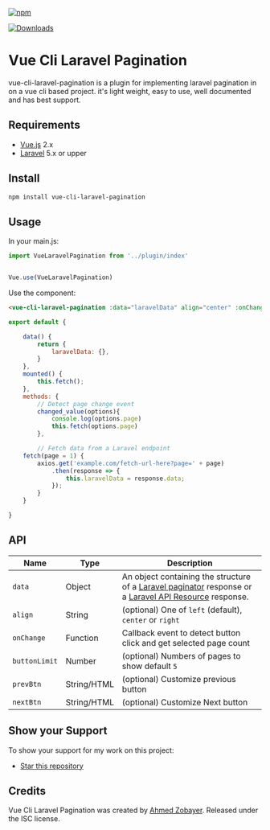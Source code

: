 [![npm](https://img.shields.io/npm/v/laravel-vue-pagination.svg)](https://www.npmjs.com/package/vue-cli-laravel-pagination) 

[![Downloads](https://img.shields.io/npm/dt/laravel-vue-pagination.svg)](https://www.npmjs.com/package/vue-cli-laravel-pagination)


# Vue Cli Laravel Pagination 
vue-cli-laravel-pagination is a plugin for implementing laravel pagination in on a vue cli based project. it's light weight, easy to use, well documented and has best support.

## Requirements

* [Vue.js](https://vuejs.org/) 2.x
* [Laravel](http://laravel.com/docs/) 5.x or upper

## Install

```bash
npm install vue-cli-laravel-pagination
```


## Usage

In your main.js:

```javascript
import VueLaravelPagination from '../plugin/index'


Vue.use(VueLaravelPagination)
```

Use the component:

```html
<vue-cli-laravel-pagination :data="laravelData" align="center" :onChange="changed_value" buttonLimit="10"></vue-cli-laravel-pagination>
```

```javascript
export default {

	data() {
		return {
			laravelData: {},
		}
	},
	mounted() {
		this.fetch();
	},
	methods: {
        // Detect page change event
        changed_value(options){
            console.log(options.page)
            this.fetch(options.page)
        },

		// Fetch data from a Laravel endpoint
	fetch(page = 1) {
		axios.get('example.com/fetch-url-here?page=' + page)
			.then(response => {
			    this.laravelData = response.data;
			});
	    }
	}

}
```

## API

| Name | Type | Description |
| --- | --- | --- |
| `data` | Object | An object containing the structure of a [Laravel paginator](https://laravel.com/docs/8.x/pagination) response or a [Laravel API Resource](https://laravel.com/docs/8.x/pagination) response. |
| `align` | String | (optional) One of `left` (default), `center` or `right` |
| `onChange` | Function | Callback event to detect button click and get selected page count|
| `buttonLimit` | Number | (optional) Numbers of pages to show default `5` |
| `prevBtn` | String/HTML | (optional) Customize previous button |
| `nextBtn` | String/HTML | (optional) Customize Next button |



## Show your Support

To show your support for my work on this project:

* [Star this repository](https://github.com/shudhuiami/vue-cli-laravel-pagination)

## Credits

Vue Cli Laravel Pagination was created by [Ahmed Zobayer](http://shudhuiami.github.io). Released under the ISC license.
